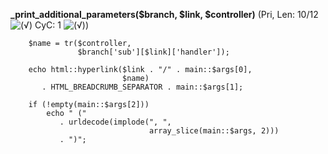 **_print_additional_parameters($branch, $link, $controller)** (Pri, Len: 10/12 ![(&radic;)](https://raw.github.com/TheB3Rt0z/schrimp/master/.inc/img/icon_16x16_green_ok.png "") CyC: 1 ![(&radic;)](https://raw.github.com/TheB3Rt0z/schrimp/master/.inc/img/icon_16x16_green_ok.png ""))  
  
        $name = tr($controller,
                   $branch['sub'][$link]['handler']);

        echo html::hyperlink($link . "/" . main::$args[0],
                             $name)
           . HTML_BREADCRUMB_SEPARATOR . main::$args[1];

        if (!empty(main::$args[2]))
            echo " ("
               . urldecode(implode(", ",
                                   array_slice(main::$args, 2)))
               . ")";
